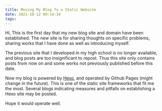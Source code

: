 ```yaml
---
title: Moving My Blog To a Static Website
date: 2021-10-12 09:14:14
tags:
---
```


Hi, This is the first day that my new blog site and domain have been established. The new site is for sharing thoughts on specific problems, sharing works that I have done as well as introducing myself.

The previous site that I developed in my high school is no longer available, and blog posts are too insignificant to repost. Thus this site only contains posts from now on and some works not previously published before this date.

Now my blog is powered by [Hexo](https://hexo.io/), and operated by Github Pages (might change in the future). This is one of the static site frameworks that fit me the most. Several blogs indicating measures and pitfalls on establishing a Hexo site may be posted.

Hope it would operate well.
